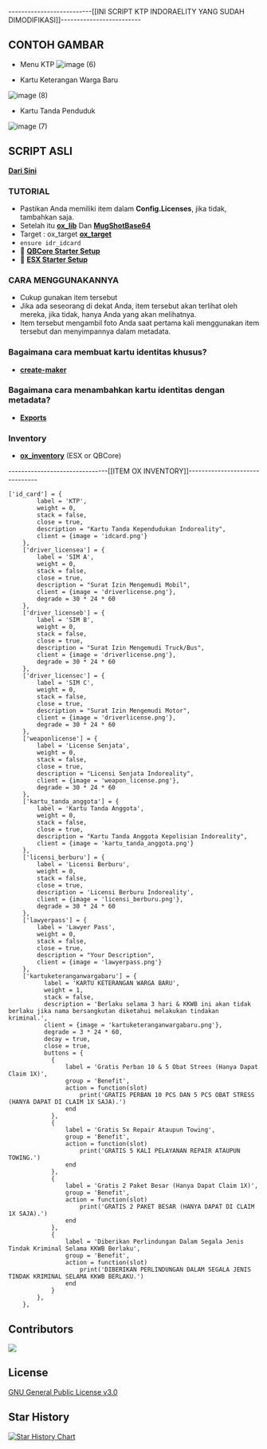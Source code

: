 --------------------------[[INI SCRIPT KTP INDORAELITY YANG SUDAH DIMODIFIKASI]]-------------------------

## CONTOH GAMBAR

* Menu KTP
![image (6)](https://github.com/user-attachments/assets/c40e717d-2a34-4e5d-a312-3db24adfde14)

* Kartu Keterangan Warga Baru

 ![image (8)](https://github.com/user-attachments/assets/abc22452-9593-40b4-9c5f-abf6d9808ebe)

* Kartu Tanda Penduduk

![image (7)](https://github.com/user-attachments/assets/f03840d6-b233-4a21-99d9-05140ed7458d)

## SCRIPT ASLI
**[Dari Sini](https://github.com/alp1x/um-idcard-menu)** 

### TUTORIAL
* Pastikan Anda memiliki item dalam **Config.Licenses**, jika tidak, tambahkan saja.
* Setelah itu **[ox_lib](https://github.com/overextended/ox_lib/releases)** Dan **[MugShotBase64](https://github.com/BaziForYou/MugShotBase64)** 
* Target : ox_target **[ox_target](https://github.com/overextended/ox_target)**
* `ensure idr_idcard`
* 📄 **[QBCore Starter Setup](https://alp1x.github.io/um-idcard/Starter%20Setup/qbcore)**
* 📄 **[ESX Starter Setup](https://alp1x.github.io/um-idcard/Starter%20Setup/esx)**

### CARA MENGGUNAKANNYA
* Cukup gunakan item tersebut
* Jika ada seseorang di dekat Anda, item tersebut akan terlihat oleh mereka, jika tidak, hanya Anda yang akan melihatnya.
* Item tersebut mengambil foto Anda saat pertama kali menggunakan item tersebut dan menyimpannya dalam metadata.

### Bagaimana cara membuat kartu identitas khusus?
* **[create-maker](https://alp1x.github.io/um-idcard-maker/)**

### Bagaimana cara menambahkan kartu identitas dengan metadata?
* **[Exports](https://alp1x.github.io/um-idcard/exports)**

### Inventory
* **[ox_inventory](https://github.com/overextended/ox_inventory/releases)** (ESX or QBCore)

-------------------------------[[ITEM OX INVENTORY]]-------------------------------
```
['id_card'] = {
        label = 'KTP',
        weight = 0,
        stack = false,
        close = true,
        description = "Kartu Tanda Kependudukan Indoreality",
        client = {image = 'idcard.png'}
    },
    ['driver_licensea'] = {
        label = 'SIM A',
        weight = 0,
        stack = false,
        close = true,
        description = "Surat Izin Mengemudi Mobil",
        client = {image = 'driverlicense.png'},
        degrade = 30 * 24 * 60
    },
	['driver_licenseb'] = {
        label = 'SIM B',
        weight = 0,
        stack = false,
        close = true,
        description = "Surat Izin Mengemudi Truck/Bus",
        client = {image = 'driverlicense.png'},
        degrade = 30 * 24 * 60
    },
	['driver_licensec'] = {
        label = 'SIM C',
        weight = 0,
        stack = false,
        close = true,
        description = "Surat Izin Mengemudi Motor",
        client = {image = 'driverlicense.png'},
        degrade = 30 * 24 * 60
    },
    ['weaponlicense'] = {
        label = 'License Senjata',
        weight = 0,
        stack = false,
        close = true,
        description = "Licensi Senjata Indoreality",
        client = {image = 'weapon_license.png'},
        degrade = 30 * 24 * 60
    },
    ['kartu_tanda_anggota'] = {
        label = 'Kartu Tanda Anggota',
        weight = 0,
        stack = false,
        close = true,
        description = "Kartu Tanda Anggota Kepolisian Indoreality",
        client = {image = 'kartu_tanda_anggota.png'}
    },
	['licensi_berburu'] = {
		label = 'Licensi Berburu',
		weight = 0,
		stack = false,
		close = true,
		description = 'Licensi Berburu Indoreality',
		client = {image = 'licensi_berburu.png'},
        degrade = 30 * 24 * 60
  	},
	['lawyerpass'] = {
        label = 'Lawyer Pass',
        weight = 0,
        stack = false,
        close = true,
        description = "Your Description",
        client = {image = 'lawyerpass.png'}
    },
    ['kartuketeranganwargabaru'] = {
          label = 'KARTU KETERANGAN WARGA BARU',
          weight = 1,
          stack = false,
          description = 'Berlaku selama 3 hari & KKWB ini akan tidak berlaku jika nama bersangkutan diketahui melakukan tindakan kriminal.',
          client = {image = 'kartuketeranganwargabaru.png'},
          degrade = 3 * 24 * 60,
		  decay = true,
		  close = true,
		  buttons = {
			{
				label = 'Gratis Perban 10 & 5 Obat Strees (Hanya Dapat Claim 1X)',
				group = 'Benefit',
				action = function(slot)
					print('GRATIS PERBAN 10 PCS DAN 5 PCS OBAT STRESS (HANYA DAPAT DI CLAIM 1X SAJA).')
				end
			},
			{
				label = 'Gratis 5x Repair Ataupun Towing',
				group = 'Benefit',
				action = function(slot)
					print('GRATIS 5 KALI PELAYANAN REPAIR ATAUPUN TOWING.')
				end
			},
			{
				label = 'Gratis 2 Paket Besar (Hanya Dapat Claim 1X)',
				group = 'Benefit',
				action = function(slot)
					print('GRATIS 2 PAKET BESAR (HANYA DAPAT DI CLAIM 1X SAJA).')
				end
			},
			{
				label = 'Diberikan Perlindungan Dalam Segala Jenis Tindak Kriminal Selama KKWB Berlaku',
				group = 'Benefit',
				action = function(slot)
					print('DIBERIKAN PERLINDUNGAN DALAM SEGALA JENIS TINDAK KRIMINAL SELAMA KKWB BERLAKU.')
				end
			}
		},
	},
```
## Contributors 
<a href="https://github.com/alp1x/um-idcard/graphs/contributors">
  <img src="https://contrib.rocks/image?repo=alp1x/um-idcard" />
</a>

## License
[GNU General Public License v3.0](https://choosealicense.com/licenses/gpl-3.0/)

## Star History
[![Star History Chart](https://api.star-history.com/svg?repos=alp1x/um-idcard&type=Date)](https://star-history.com/#alp1x/um-idcard&Date)
